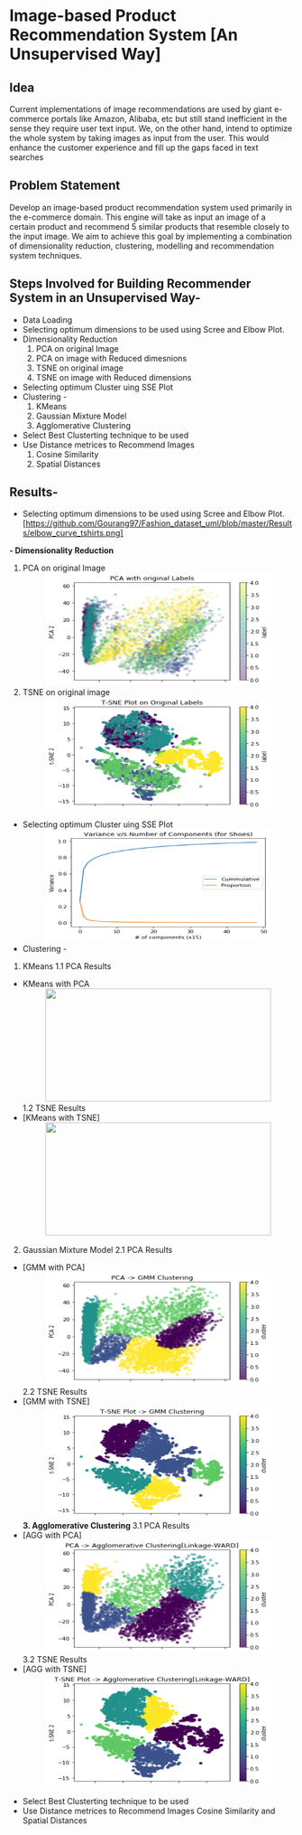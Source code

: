# Image-based Product Recommendation System [An Unsupervised Way]

## Idea
Current implementations of image recommendations are used by giant e-commerce portals like
Amazon, Alibaba, etc but still stand inefficient in the sense they require user text input. We, on
the other hand, intend to optimize the whole system by taking images as input from the user.
This would enhance the customer experience and fill up the gaps faced in text searches

## Problem Statement
Develop an image-based product recommendation system used primarily in the e-commerce
domain. This engine will take as input an image of a certain product and recommend 5 similar
products that resemble closely to the input image. We aim to achieve this goal by implementing
a combination of dimensionality reduction, clustering, modelling and recommendation system
techniques.

## Steps Involved for Building Recommender System in an Unsupervised Way- 
- Data Loading
- Selecting optimum dimensions to be used using Scree and Elbow Plot.
- Dimensionality Reduction
   1. PCA on original Image
   2. PCA on image with Reduced dimesnions
   3. TSNE on original image
   4. TSNE on image with Reduced dimensions
- Selecting optimum Cluster uing SSE Plot
- Clustering -
    1. KMeans
    2. Gaussian Mixture Model
    3. Agglomerative Clustering
 - Select Best Clusterting technique to be used
 - Use Distance metrices to Recommend Images
    1. Cosine Similarity
    2. Spatial Distances
 
 ## Results-
 - Selecting optimum dimensions to be used using Scree and Elbow Plot.[https://github.com/Gourang97/Fashion_dataset_uml/blob/master/Results/elbow_curve_tshirts.png]
 
<b>- Dimensionality Reduction</b>
1. PCA on original Image
   <br/><center><img src="https://github.com/Gourang97/Fashion_dataset_uml/blob/master/Results/pca_original.png" width="400" height="200"></center>
2. TSNE on original image
   <br/><center><img src="https://github.com/Gourang97/Fashion_dataset_uml/blob/master/Results/tsneOriginal.png" width="400" height="200"></center>
- Selecting optimum Cluster uing SSE Plot
<br/><center><img src="https://github.com/Gourang97/Fashion_dataset_uml/blob/master/Results/elbow_curve_shoes.png" width="400" height="200"></center>
- Clustering -
1. KMeans
1.1 PCA Results
* KMeans with PCA
    <br/><center><img src="https://github.com/Gourang97/Fashion_dataset_uml/blob/master/Results/kmeans/pcaKmeans.png" width="400" height="200"></center>
1.2 TSNE Results
 * [KMeans with TSNE]
    <br/><center><img src="https://github.com/Gourang97/Fashion_dataset_uml/blob/master/Results/kmeans/tsneKMeans.png" width="400" height="200"></center>
2. Gaussian Mixture Model
2.1 PCA Results
* [GMM with PCA]
    <br/><center><img src="https://github.com/Gourang97/Fashion_dataset_uml/blob/master/Results/GMM/pcaGmm.png" width="400" height="200"></center>
2.2 TSNE Results
* [GMM with TSNE]
    <br/><center><img src="https://github.com/Gourang97/Fashion_dataset_uml/blob/master/Results/GMM/tsneGmm.png" width="400" height="200"></center>
<b> 3. Agglomerative Clustering </b>
3.1 PCA Results
* [AGG with PCA]
    <br/><center><img src="https://github.com/Gourang97/Fashion_dataset_uml/blob/master/Results/AGG/pcaAggWard.png" width="400" height="200"></center>
3.2 TSNE Results
* [AGG with TSNE]
    <br/><center><img src="https://github.com/Gourang97/Fashion_dataset_uml/blob/master/Results/AGG/tsneAggWard.png" width="400" height="200"></center>
 - Select Best Clusterting technique to be used 
 - Use Distance metrices to Recommend Images
    Cosine Similarity and Spatial Distances
 
 
   
  
